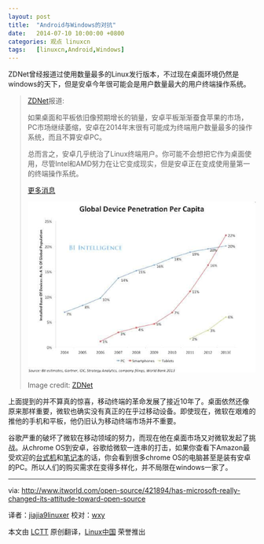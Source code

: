 ```yaml
---
layout: post
title:	"Android与Windows的对抗"
date:	2014-07-10 10:00:00 +0800 
categories:	观点 linuxcn 
tags:	[linuxcn,Android,Windows]
---
```



ZDNet曾经报道过使用数量最多的Linux发行版本，不过现在桌面环境仍然是windows的天下，但是安卓今年很可能会是用户数量最大的用户终端操作系统。



> 
> [ZDNet](http://www.zdnet.com/the-five-most-popular-end-user-linux-distributions-7000030058/http://www.zdnet.com/the-five-most-popular-end-user-linux-distributions-7000030058/)报道:
> 
> 
> 如果桌面和平板依旧像预期增长的销量，安卓平板渐渐蚕食苹果的市场，PC市场继续萎缩，安卓在2014年末很有可能成为终端用户数量最多的操作系统，而且不算安卓PC。
> 
> 
> 总而言之，安卓几乎统治了Linux终端用户。你可能不会想把它作为桌面使用，尽管Intel和AMD努力在让它变成现实，但是安卓正在变成使用量第一的终端操作系统。
> 
> 
> [更多消息](http://www.zdnet.com/the-five-most-popular-end-user-linux-distributions-7000030058/http://www.zdnet.com/the-five-most-popular-end-user-linux-distributions-7000030058/)
> 
> 
> ![](/Asserts/Images/album/201407/09/222116zfjfijoii8cc6fbp.jpg)
> 
> 
> Image credit: [ZDNet](http://www.zdnet.com/the-five-most-popular-end-user-linux-distributions-7000030058/http://www.zdnet.com/the-five-most-popular-end-user-linux-distributions-7000030058/)
> 
> 
> 


上面提到的并不算真的惊喜，移动终端的革命发展了接近10年了。桌面依然还像原来那样重要，微软也确实没有真正的在乎过移动设备。即使现在，微软在艰难的推他的手机和平板，他仍旧认为移动终端市场并不重要。


谷歌严重的破坏了微软在移动领域的努力，而现在他在桌面市场又对微软发起了挑战。从chrome OS到安卓，谷歌给微软一连串的打击，如果你查看下Amazon最受欢迎的[台式机](http://www.amazon.com/Best-Sellers-Electronics-Desktop-Computers/zgbs/electronics/565098/?_encoding=UTF8&camp=1789&creative=390957&linkCode=ur2&tag=fnh-20&linkId=REWXUPB7SQXPDSOL)和[笔记本](http://www.amazon.com/Best-Sellers-Computers-Accessories-Laptop/zgbs/pc/565108/?_encoding=UTF8&camp=1789&creative=390957&linkCode=ur2&tag=fnh-20&linkId=POG3J2CFBHDWBAVL)的话，你会看到很多chrome OS的电脑甚至是装有安卓的PC。所以人们的购买需求在变得多样化，并不局限在windows一家了。




---


via: <http://www.itworld.com/open-source/421894/has-microsoft-really-changed-its-attitude-toward-open-source>


译者：[jiajia9linuxer](https://github.com/jiajia9linuxer) 校对：[wxy](https://github.com/wxy)


本文由 [LCTT](https://github.com/LCTT/TranslateProject) 原创翻译，[Linux中国](http://linux.cn/) 荣誉推出
